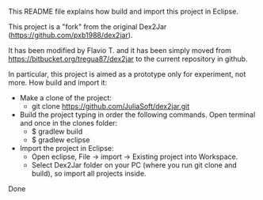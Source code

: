 This README file explains how build and import this project in Eclipse.

This project is a "fork" from the original Dex2Jar (https://github.com/pxb1988/dex2jar). 

It has been modified by Flavio T. and it has been simply moved from https://bitbucket.org/tregua87/dex2jar to the current repository in github.

In particular, this project is aimed as a prototype only for experiment, not more.
How build and import it:

- Make a clone of the project:
	- git clone https://github.com/JuliaSoft/dex2jar.git
- Build the project typing in order the following commands. Open terminal and once in the clones folder: 
	- $ gradlew build
	- $ gradlew eclipse
- Import the project in Eclipse:
	- Open eclipse, File -> import -> Existing project into Workspace. 
	- Select Dex2Jar folder on your PC (where you run git clone and build), so import all projects inside.

Done
